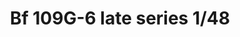 ---
title: "Bf 109G-6 late series  1/48"
price: 3450.00 
desc: "PROFIPACK, Bf 109G-6 late series  1/48, razmera: 1/48"
img_path: "/assets/img/82111.jpg"
brand: AMMO
available: true
special_offer: false
new: false
soon: false
cat: "Plasticne-Makete"
subcat: "PM-EDUARD"
subsubcat: ""
sifra: "82111"
---
